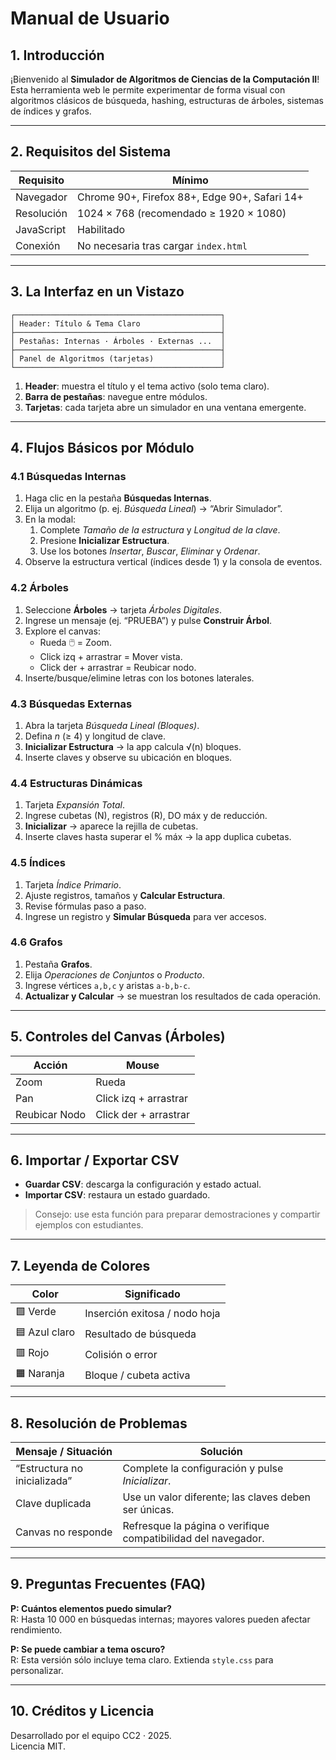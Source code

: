 # Manual de Usuario

## 1. Introducción

¡Bienvenido al **Simulador de Algoritmos de Ciencias de la Computación II**! Esta herramienta web le permite experimentar de forma visual con algoritmos clásicos de búsqueda, hashing, estructuras de árboles, sistemas de índices y grafos.

---

## 2. Requisitos del Sistema
| Requisito | Mínimo |
|-----------|--------|
| Navegador | Chrome 90+, Firefox 88+, Edge 90+, Safari 14+ |
| Resolución | 1024 × 768 (recomendado ≥ 1920 × 1080) |
| JavaScript | Habilitado |
| Conexión | No necesaria tras cargar `index.html` |

---

## 3. La Interfaz en un Vistazo
```
┌──────────────────────────────────────────────┐
│ Header: Título & Tema Claro                  │
├──────────────────────────────────────────────┤
│ Pestañas: Internas · Árboles · Externas ...  │
├──────────────────────────────────────────────┤
│ Panel de Algoritmos (tarjetas)               │
└──────────────────────────────────────────────┘
```
1. **Header**: muestra el título y el tema activo (solo tema claro).
2. **Barra de pestañas**: navegue entre módulos.
3. **Tarjetas**: cada tarjeta abre un simulador en una ventana emergente.

---

## 4. Flujos Básicos por Módulo

### 4.1 Búsquedas Internas
1. Haga clic en la pestaña **Búsquedas Internas**.
2. Elija un algoritmo (p. ej. *Búsqueda Lineal*) → “Abrir Simulador”.
3. En la modal:
   1. Complete *Tamaño de la estructura* y *Longitud de la clave*.
   2. Presione **Inicializar Estructura**.
   3. Use los botones *Insertar*, *Buscar*, *Eliminar* y *Ordenar*.
4. Observe la estructura vertical (índices desde 1) y la consola de eventos.

### 4.2 Árboles
1. Seleccione **Árboles** → tarjeta *Árboles Digitales*.
2. Ingrese un mensaje (ej. “PRUEBA”) y pulse **Construir Árbol**.
3. Explore el canvas:
   * Rueda 🖱️ = Zoom.
   * Click izq + arrastrar = Mover vista.
   * Click der + arrastrar = Reubicar nodo.
4. Inserte/busque/elimine letras con los botones laterales.

### 4.3 Búsquedas Externas
1. Abra la tarjeta *Búsqueda Lineal (Bloques)*.
2. Defina *n* (≥ 4) y longitud de clave.
3. **Inicializar Estructura** → la app calcula √(n) bloques.
4. Inserte claves y observe su ubicación en bloques.

### 4.4 Estructuras Dinámicas
1. Tarjeta *Expansión Total*.
2. Ingrese cubetas (N), registros (R), DO máx y de reducción.
3. **Inicializar** → aparece la rejilla de cubetas.
4. Inserte claves hasta superar el % máx → la app duplica cubetas.

### 4.5 Índices
1. Tarjeta *Índice Primario*.
2. Ajuste registros, tamaños y **Calcular Estructura**.
3. Revise fórmulas paso a paso.
4. Ingrese un registro y **Simular Búsqueda** para ver accesos.

### 4.6 Grafos
1. Pestaña **Grafos**.
2. Elija *Operaciones de Conjuntos* o *Producto*.
3. Ingrese vértices `a,b,c` y aristas `a-b,b-c`.
4. **Actualizar y Calcular** → se muestran los resultados de cada operación.

---

## 5. Controles del Canvas (Árboles)
| Acción | Mouse |
|--------|-------|
| Zoom | Rueda |
| Pan | Click izq + arrastrar |
| Reubicar Nodo | Click der + arrastrar |

---

## 6. Importar / Exportar CSV
* **Guardar CSV**: descarga la configuración y estado actual.
* **Importar CSV**: restaura un estado guardado.

> Consejo: use esta función para preparar demostraciones y compartir ejemplos con estudiantes.

---

## 7. Leyenda de Colores
| Color | Significado |
|-------|-------------|
| 🟩 Verde | Inserción exitosa / nodo hoja |
| 🟦 Azul claro | Resultado de búsqueda |
| 🟥 Rojo | Colisión o error |
| 🟧 Naranja | Bloque / cubeta activa |

---

## 8. Resolución de Problemas
| Mensaje / Situación | Solución |
|---------------------|-----------|
| “Estructura no inicializada” | Complete la configuración y pulse *Inicializar*. |
| Clave duplicada | Use un valor diferente; las claves deben ser únicas. |
| Canvas no responde | Refresque la página o verifique compatibilidad del navegador. |

---

## 9. Preguntas Frecuentes (FAQ)
**P: Cuántos elementos puedo simular?**  
R: Hasta 10 000 en búsquedas internas; mayores valores pueden afectar rendimiento.

**P: Se puede cambiar a tema oscuro?**  
R: Esta versión sólo incluye tema claro. Extienda `style.css` para personalizar.

---

## 10. Créditos y Licencia
Desarrollado por el equipo CC2 · 2025.  
Licencia MIT.

